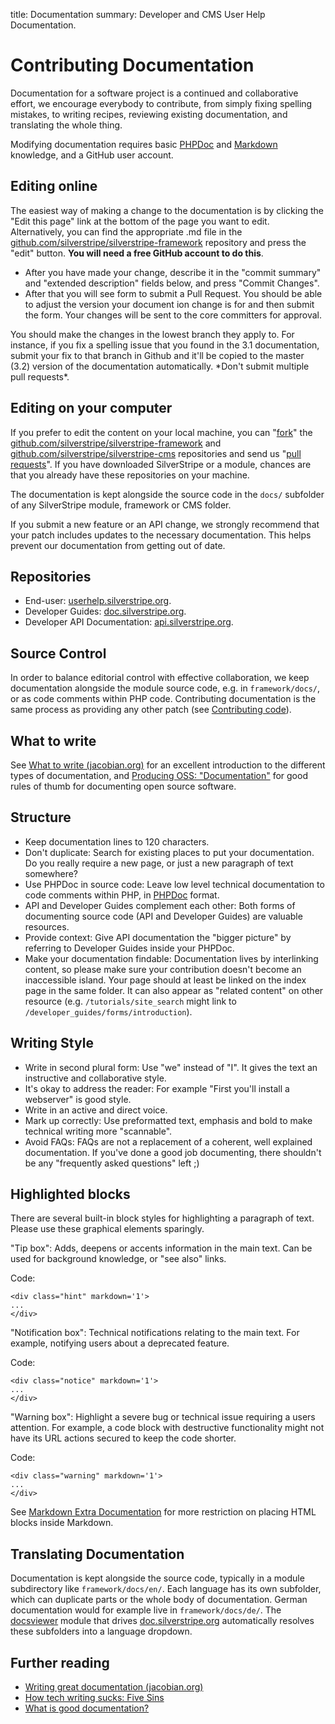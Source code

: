 title: Documentation
summary: Developer and CMS User Help Documentation.

# Contributing Documentation

Documentation for a software project is a continued and collaborative effort, we encourage everybody to contribute, from 
simply fixing spelling mistakes, to writing recipes, reviewing existing documentation, and translating the whole thing.

Modifying documentation requires basic [PHPDoc](http://en.wikipedia.org/wiki/PHPDoc) and 
[Markdown](http://daringfireball.net/projects/markdown/) knowledge, and a GitHub user account.

## Editing online

The easiest way of making a change to the documentation is by clicking the "Edit this page" link at the bottom of the 
page you want to edit. Alternatively, you can find the appropriate .md file in the 
[github.com/silverstripe/silverstripe-framework](https://github.com/silverstripe/silverstripe-framework/tree/master/docs/) 
repository and press the "edit" button. **You will need a free GitHub account to do this**. 


 * After you have made your change, describe it in the "commit summary" and "extended description" fields below, and 
 press "Commit Changes".
 * After that you will see form to submit a Pull Request.  You should be able to adjust the version your document ion change is for and then submit the form. Your changes 
 will be sent to the core committers for approval.

<div class="warning" markdown='1'>
You should make the changes in the lowest branch they apply to. For instance, if you fix a spelling issue that you
found in the 3.1 documentation, submit your fix to that branch in Github and it'll be copied to the master (3.2)
version of the documentation automatically. *Don't submit multiple pull requests*.
</div>

## Editing on your computer

If you prefer to edit the content on your local machine, you can "[fork](http://help.github.com/forking/)" the 
[github.com/silverstripe/silverstripe-framework](http://github.com/silverstripe/silverstripe-framework) and 
[github.com/silverstripe/silverstripe-cms](http://github.com/silverstripe/silverstripe-cms) repositories and send us 
"[pull requests](http://help.github.com/pull-requests/)". If you have downloaded SilverStripe or a module, chances are 
that you already have these repositories on your machine.

The documentation is kept alongside the source code in the `docs/` subfolder of any SilverStripe module, framework or
CMS folder.

<div class="warning" markdown='1'>
If you submit a new feature or an API change, we strongly recommend that your patch includes updates to the necessary 
documentation.  This helps prevent our documentation from getting out of date.
</div>

## Repositories

*  End-user: [userhelp.silverstripe.org](http://github.com/silverstripe/userhelp.silverstripe.org).
*  Developer Guides: [doc.silverstripe.org](http://github.com/silverstripe/doc.silverstripe.org).
*  Developer API Documentation: [api.silverstripe.org](http://github.com/silverstripe/api.silverstripe.org).

## Source Control

In order to balance editorial control with effective collaboration, we keep documentation alongside the module source 
code, e.g. in `framework/docs/`, or as code comments within PHP code. Contributing documentation is the same process as 
providing any other patch (see [Contributing code](code)).

## What to write

See [What to write (jacobian.org)](http://jacobian.org/writing/great-documentation/what-to-write/) for an excellent
introduction to the different types of documentation, and 
[Producing OSS: "Documentation"](http://producingoss.com/en/getting-started.html#documentation) for good rules of thumb 
for documenting open source software.

## Structure

* Keep documentation lines to 120 characters.
* Don't duplicate: Search for existing places to put your documentation. Do you really require a new page, or just a new paragraph
of text somewhere?
* Use PHPDoc in source code: Leave low level technical documentation to code comments within PHP, in [PHPDoc](http://en.wikipedia.org/wiki/PHPDoc) format. 
* API and Developer Guides complement each other: Both forms of documenting source code (API and Developer Guides) are valuable resources.
* Provide context: Give API documentation the "bigger picture" by referring to Developer Guides inside your PHPDoc.
* Make your documentation findable: Documentation lives by interlinking content, so please make sure your contribution doesn't become an
inaccessible island. Your page should at least be linked on the index page in the same folder. It can also appear
as "related content" on other resource (e.g. `/tutorials/site_search` might link to `/developer_guides/forms/introduction`).

## Writing Style

* Write in second plural form: Use "we" instead of "I". It gives the text an instructive and collaborative style.
* It's okay to address the reader: For example "First you'll install a webserver" is good style.
* Write in an active and direct voice.
* Mark up correctly: Use preformatted text, emphasis and bold to make technical writing more "scannable".
* Avoid FAQs: FAQs are not a replacement of a coherent, well explained documentation. If you've done a good job
documenting, there shouldn't be any "frequently asked questions" left ;)

## Highlighted blocks

There are several built-in block styles for highlighting a paragraph of text. Please use these graphical elements 
sparingly.

<div class="hint" markdown='1'>
"Tip box": Adds, deepens or accents information in the main text. Can be used for background knowledge, or "see also" 
links.
</div>

Code:

	<div class="hint" markdown='1'>
	...
	</div>

<div class="notice" markdown='1'>
"Notification box": Technical notifications relating to the main text. For example, notifying users about a deprecated 
feature.
</div>

Code:

	<div class="notice" markdown='1'>
	...
	</div>

<div class="warning" markdown='1'>
"Warning box": Highlight a severe bug or technical issue requiring a users attention. For example, a code block with 
destructive functionality might not have its URL actions secured to keep the code shorter.
</div>

Code:

	<div class="warning" markdown='1'>
	...
	</div>

See [Markdown Extra Documentation](http://michelf.com/projects/php-markdown/extra/#html) for more restriction
on placing HTML blocks inside Markdown.

## Translating Documentation

Documentation is kept alongside the source code, typically in a module subdirectory like `framework/docs/en/`. Each 
language has its own subfolder, which can duplicate parts or the whole body of documentation. German documentation 
would for example live in `framework/docs/de/`. The 
[docsviewer](https://github.com/silverstripe/silverstripe-docsviewer) module that drives 
[doc.silverstripe.org](http://doc.silverstripe.org) automatically resolves these subfolders into a language dropdown.

## Further reading

* [Writing great documentation (jacobian.org)](http://jacobian.org/writing/great-documentation/)
* [How tech writing sucks: Five Sins](http://www.slash7.com/articles/2006/11/15/tech-writing-the-five-sins)
* [What is good documentation?](http://www.techscribe.co.uk/techw/whatis.htm)
